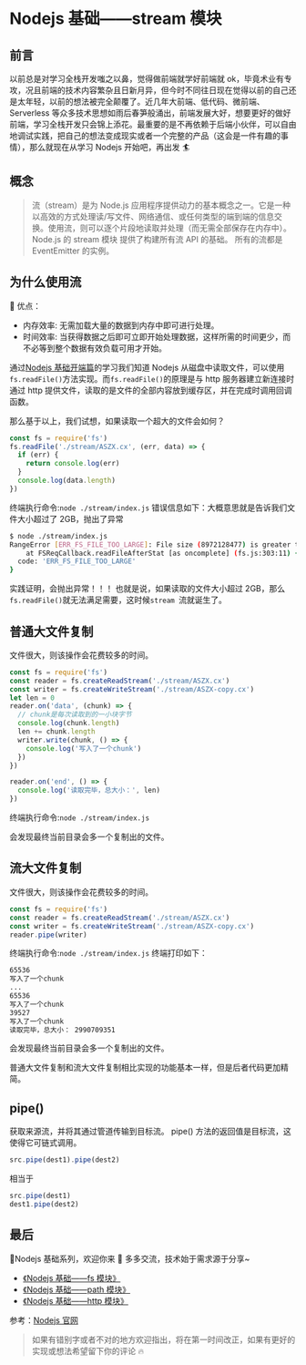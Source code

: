 # Nodejs 基础——stream 模块

## 前言

以前总是对学习全栈开发嗤之以鼻，觉得做前端就学好前端就 ok，毕竟术业有专攻，况且前端的技术内容繁杂且日新月异，但今时不同往日现在觉得以前的自己还是太年轻，以前的想法被完全颠覆了。近几年大前端、低代码、微前端、Serverless 等众多技术思想如雨后春笋般涌出，前端发展大好，想要更好的做好前端，学习全栈开发只会锦上添花。最重要的是不再依赖于后端小伙伴，可以自由地调试实践，把自己的想法变成现实或者一个完整的产品（这会是一件有趣的事情），那么就现在从学习 Nodejs 开始吧，再出发 🏄

## 概念

> 流（stream）是为 Node.js 应用程序提供动力的基本概念之一。它是一种以高效的方式处理读/写文件、网络通信、或任何类型的端到端的信息交换。使用流，则可以逐个片段地读取并处理（而无需全部保存在内存中）。Node.js 的 stream 模块 提供了构建所有流 API 的基础。 所有的流都是 EventEmitter 的实例。

## 为什么使用流

🎯 优点：

- 内存效率: 无需加载大量的数据到内存中即可进行处理。
- 时间效率: 当获得数据之后即可立即开始处理数据，这样所需的时间更少，而不必等到整个数据有效负载可用才开始。

通过[Nodejs 基础开端篇](https://juejin.cn/post/7058459564626149389)的学习我们知道 Nodejs 从磁盘中读取文件，可以使用`fs.readFile()`方法实现。而`fs.readFile()`的原理是与 http 服务器建立新连接时通过 http 提供文件，读取的是文件的全部内容放到缓存区，并在完成时调用回调函数。

那么基于以上，我们试想，如果读取一个超大的文件会如何？

```js
const fs = require('fs')
fs.readFile('./stream/ASZX.cx', (err, data) => {
  if (err) {
    return console.log(err)
  }
  console.log(data.length)
})
```

终端执行命令:`node ./stream/index.js`
错误信息如下：大概意思就是告诉我们文件大小超过了 2GB，抛出了异常

```bash
$ node ./stream/index.js
RangeError [ERR_FS_FILE_TOO_LARGE]: File size (8972128477) is greater than 2 GB
    at FSReqCallback.readFileAfterStat [as oncomplete] (fs.js:303:11) {
  code: 'ERR_FS_FILE_TOO_LARGE'
}
```

实践证明，会抛出异常！！！
也就是说，如果读取的文件大小超过 2GB，那么`fs.readFile()`就无法满足需要，这时候`stream `流就诞生了。

## 普通大文件复制

文件很大，则该操作会花费较多的时间。

```js
const fs = require('fs')
const reader = fs.createReadStream('./stream/ASZX.cx')
const writer = fs.createWriteStream('./stream/ASZX-copy.cx')
let len = 0
reader.on('data', (chunk) => {
  // chunk是每次读取到的一小块字节
  console.log(chunk.length)
  len += chunk.length
  writer.write(chunk, () => {
    console.log('写入了一个chunk')
  })
})

reader.on('end', () => {
  console.log('读取完毕，总大小：', len)
})
```

终端执行命令:`node ./stream/index.js`

会发现最终当前目录会多一个复制出的文件。

## 流大文件复制

文件很大，则该操作会花费较多的时间。

```js
const fs = require('fs')
const reader = fs.createReadStream('./stream/ASZX.cx')
const writer = fs.createWriteStream('./stream/ASZX-copy.cx')
reader.pipe(writer)
```

终端执行命令:`node ./stream/index.js`
终端打印如下：

```bash
65536
写入了一个chunk
...
65536
写入了一个chunk
39527
写入了一个chunk
读取完毕，总大小： 2990709351
```

会发现最终当前目录会多一个复制出的文件。

普通大文件复制和流大文件复制相比实现的功能基本一样，但是后者代码更加精简。

## pipe()

获取来源流，并将其通过管道传输到目标流。
pipe() 方法的返回值是目标流，这使得它可链式调用。

```js
src.pipe(dest1).pipe(dest2)
```

相当于

```js
src.pipe(dest1)
dest1.pipe(dest2)
```

## 最后

🌈Nodejs 基础系列，欢迎你来 🍭 多多交流，技术始于需求源于分享~

- [《Nodejs 基础——fs 模块》](https://juejin.cn/post/7058459564626149389)
- [《Nodejs 基础——path 模块》](https://juejin.cn/post/7059311448891228167/)
- [《Nodejs 基础——http 模块》](https://juejin.cn/post/7062239625699393567)

参考：[Nodejs 官网](http://nodejs.cn/learn/nodejs-streams)

> 如果有错别字或者不对的地方欢迎指出，将在第一时间改正，如果有更好的实现或想法希望留下你的评论 🔥
